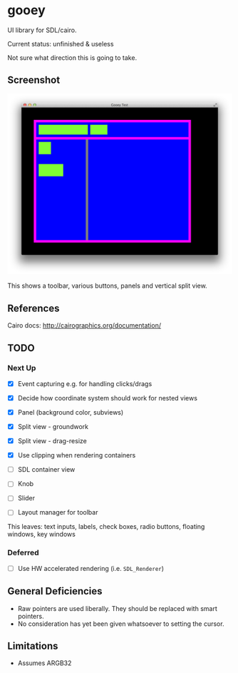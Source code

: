 # gooey

UI library for SDL/cairo.

Current status: unfinished & useless

Not sure what direction this is going to take.

## Screenshot

![gooey screenshot](gooey.png)

This shows a toolbar, various buttons, panels and vertical split view.

## References

Cairo docs: http://cairographics.org/documentation/

## TODO

### Next Up

  - [x] Event capturing e.g. for handling clicks/drags
  - [x] Decide how coordinate system should work for nested views
  - [x] Panel (background color, subviews)
  - [x] Split view - groundwork
  - [x] Split view - drag-resize 
  - [x] Use clipping when rendering containers
  - [ ] SDL container view
  - [ ] Knob
  - [ ] Slider
  - [ ] Layout manager for toolbar
  

This leaves: text inputs, labels, check boxes, radio buttons, floating windows, key windows

### Deferred

  - [ ] Use HW accelerated rendering (i.e. `SDL_Renderer`)

## General Deficiencies

  - Raw pointers are used liberally. They should be replaced with smart pointers.
  - No consideration has yet been given whatsoever to setting the cursor.
  
## Limitations

  - Assumes ARGB32